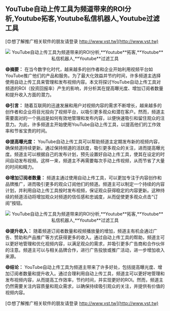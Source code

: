 ## **YouTube自动上传工具为频道带来的ROI分析,**Youtube**拓客,**Youtube**私信机器人,**Youtube**过滤工具**

[😍想了解推广相关软件的朋友请登录 http://www.vst.tw](http://www.vst.tw)

 <center><img src="https://vst.tw/MP4/tuiguang/png/4.png" alt="YouTube自动上传工具为频道带来的ROI分析,**Youtube**拓客,**Youtube**私信机器人,**Youtube**过滤工具"></center>

**😄摘要：**
在当今数字化时代，越来越多的创作者和企业开始利用视频平台如YouTube推广他们的产品和服务。为了最大化效益并节约时间，许多频道主选择使用自动上传工具来管理和发布视频内容。本文将探讨YouTube自动上传工具对频道的ROI（投资回报率）产生的影响，并分析其在提高曝光度、增加订阅者数量和提升收入方面的潜力。

**😄引言：**
随着互联网的迅速发展和用户对视频内容的需求不断增长，越来越多的创作者和企业将目光投向了视频平台，以吸引更多观众和潜在客户。然而，频道主需要面对的一个挑战是如何有效地管理和发布内容，以便快速吸引和留住观众的注意力。为此，许多频道主开始使用YouTube自动上传工具，以提高他们的工作效率和节省宝贵的时间。

**😄提高曝光度：**
YouTube自动上传工具可以帮助频道主定期发布新的视频内容，确保频道持续更新。通过保持频道的活跃度，吸引更多观众的关注，进而提高曝光度。频道主可以根据自己的发布计划，预先设置好自动上传工具，使其在设定的时间自动发布视频。这样一来，频道主不再需要每次手动上传视频，从而节省了大量的时间和精力。

**😄增加订阅者数量：**
频道主通过使用自动上传工具，可以更加专注于内容创作和品牌推广，进而吸引更多的观众订阅他们的频道。频道主可以制定一个持续的内容计划，并利用自动上传工具按时发布视频，保证观众获得稳定的内容更新。这种持续的频道活动将增加观众对频道的信任感和忠诚度，从而促使更多观众点击“订阅”按钮。

 <center><img src="https://vst.tw/MP4/tuiguang/png/0.png" alt="YouTube自动上传工具为频道带来的ROI分析,**Youtube**拓客,**Youtube**私信机器人,**Youtube**过滤工具"></center>

**😄提升收入：**
随着频道订阅者数量和视频播放量的增加，频道主有机会通过广告、赞助和产品推广等方式获得更多的收入。通过自动上传工具的帮助，频道主可以更好地管理和优化视频内容，以满足观众的需求，并吸引更多广告商和合作伙伴的注意。频道主可以与相关品牌合作，进行广告投放或推广活动，进一步增加收入来源。

**😄结论：**
YouTube自动上传工具为频道主带来了许多好处，包括提高曝光度、增加订阅者数量和提升收入。通过合理利用自动上传工具，频道主可以更好地管理和发布视频内容，从而提高工作效率，节约时间，并实现更好的ROI。然而，频道主仍然需要关注内容质量和观众需求，以确保持续吸引观众的关注，并提供有价值的视频内容。

[😍想了解推广相关软件的朋友请登录 http://www.vst.tw](http://www.vst.tw)



